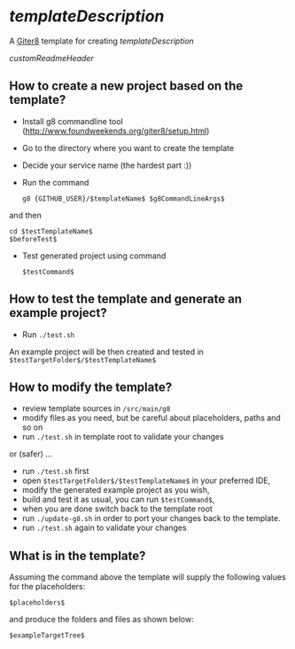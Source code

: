 $templateDescription$
===

A [Giter8](http://www.foundweekends.org/giter8/) template for creating $templateDescription$

$customReadmeHeader$

How to create a new project based on the template?
---

* Install g8 commandline tool (http://www.foundweekends.org/giter8/setup.html)
* Go to the directory where you want to create the template
* Decide your service name (the hardest part :))
* Run the command

    `g8 {GITHUB_USER}/$templateName$ $g8CommandLineArgs$`
    
and then
    
    cd $testTemplateName$
    $beforeTest$
  
* Test generated project using command 

    `$testCommand$`
    

How to test the template and generate an example project?
---

* Run `./test.sh` 

An example project will be then created and tested in `$testTargetFolder$/$testTemplateName$`

How to modify the template?
---

 * review template sources in `/src/main/g8`
 * modify files as you need, but be careful about placeholders, paths and so on
 * run `./test.sh` in template root to validate your changes
 
or (safer) ...

* run `./test.sh` first
* open `$testTargetFolder$/$testTemplateName$` in your preferred IDE, 
* modify the generated example project as you wish, 
* build and test it as usual, you can run `$testCommand$`,
* when you are done switch back to the template root
* run `./update-g8.sh` in order to port your changes back to the template.
* run `./test.sh` again to validate your changes

What is in the template?
--

Assuming the command above 
the template will supply the following values for the placeholders:

    $placeholders$

and produce the folders and files as shown below:

    $exampleTargetTree$